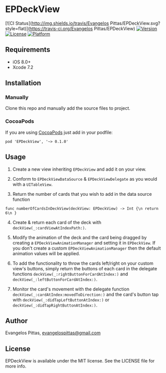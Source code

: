 # EPDeckView

[![CI Status](http://img.shields.io/travis/Evangelos Pittas/EPDeckView.svg?style=flat)](https://travis-ci.org/Evangelos Pittas/EPDeckView)
[![Version](https://img.shields.io/cocoapods/v/EPDeckView.svg?style=flat)](http://cocoapods.org/pods/EPDeckView)
[![License](https://img.shields.io/cocoapods/l/EPDeckView.svg?style=flat)](http://cocoapods.org/pods/EPDeckView)
[![Platform](https://img.shields.io/cocoapods/p/EPDeckView.svg?style=flat)](http://cocoapods.org/pods/EPDeckView)


## Requirements

- iOS 8.0+
- Xcode 7.2


## Installation

### Manually

Clone this repo and manually add the source files to project.

### CocoaPods
If you are using [CocoaPods](https://cocoapods.org) just add in your podfile:

`pod 'EPDeckView', '~> 0.1.0'`


## Usage
1) Create a new view inheriting `EPDeckView` and add it on your view.

2) Conform to `EPDeckViewDataSource` & `EPDeckViewDelegate` as you would with a `UITableView`.

3) Return the number of cards that you wish to add in the data source function 

`func numberOfCardsInDeckView(deckView: EPDeckView) -> Int {\n
return 6\n
}`

4) Create & return each card of the deck with `deckView(_:cardViewAtIndexPath:)`.

5) Modify the animation of the deck and the card being dragged by creating a `EPDeckViewAnimationManager` and setting it in `EPDeckView`. If you don't create a custom `EPDeckViewAnimationManager` then the default animation values will be applied.

6) To add the functionality to throw the cards left/right on your custom view's buttons, simply return the buttons of each card in the delegate functions `deckView(_:rightButtonForCardAtIndex:)` and `deckView(_:leftButtonForCardAtIndex:)`.

7) Monitor the card's movement with the delegate function `deckView(_:cardAtIndex:movedToDirection:)` and the card's button tap with `deckView(_:didTapLeftButtonAtIndex:)` or `deckView(_:didTapRightButtonAtIndex:)`.


## Author

Evangelos Pittas, evangelospittas@gmail.com

## License

EPDeckView is available under the MIT license. See the LICENSE file for more info.
